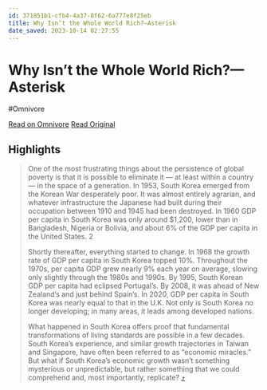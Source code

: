 ```yaml
---
id: 371851b1-cfb4-4a37-8f62-6a777e8f25eb
title: Why Isn’t the Whole World Rich?—Asterisk
date_saved: 2023-10-14 02:27:55
---
```


# Why Isn’t the Whole World Rich?—Asterisk
#Omnivore

[Read on Omnivore](https://omnivore.app/me/why-isn-t-the-whole-world-rich-asterisk-18b2d83835a)
[Read Original](https://asteriskmag.com/issues/01/why-isn-t-the-whole-world-rich)

## Highlights

> One of the most frustrating things about the persistence of global poverty is that it is possible to eliminate it — at least within a country — in the space of a generation. In 1953, South Korea emerged from the Korean War desperately poor. It was almost entirely agrarian, and whatever infrastructure the Japanese had built during their occupation between 1910 and 1945 had been destroyed. In 1960 GDP per capita in South Korea was only around $1,200, lower than in Bangladesh, Nigeria or Bolivia, and about 6% of the GDP per capita in the United States.  2 
> 
> Shortly thereafter, everything started to change. In 1968 the growth rate of GDP per capita in South Korea topped 10%. Throughout the 1970s, per capita GDP grew nearly 9% each year on average, slowing only slightly through the 1980s and 1990s. By 1995, South Korean GDP per capita had eclipsed Portugal’s. By 2008, it was ahead of New Zealand’s and just behind Spain’s. In 2020, GDP per capita in South Korea was nearly equal to that in the U.K. Not only is South Korea no longer developing; in many areas, it leads among developed nations.
> 
> What happened in South Korea offers proof that fundamental transformations of living standards are possible in a few decades. South Korea’s experience, and similar growth trajectories in Taiwan and Singapore, have often been referred to as “economic miracles.” But what if South Korea’s economic growth wasn’t something mysterious or unpredictable, but rather something that we could comprehend and, most importantly, replicate? [⤴️](https://omnivore.app/me/why-isn-t-the-whole-world-rich-asterisk-18b2d83835a#325582c2-7f59-4172-9c1b-e9a9aa92f256) 

